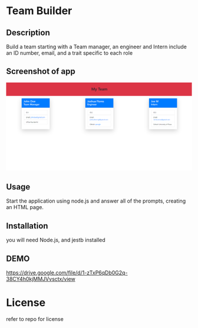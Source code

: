 # Team Builder

## Description
Build a team starting with a Team manager, an engineer and Intern
include an ID number, email, and a trait specific to each role

## Screenshot of app
<img src="screenshot/Screenshot 2022-11-04 015905.png">

## Usage 
Start the application using node.js and answer all of the prompts, creating an HTML page.

## Installation 
you will need Node.js, and jestb installed

## DEMO
https://drive.google.com/file/d/1-zTxP6qDb0G2q-38CY4h0kjMMJVvsctx/view

# License
refer to repo for license

